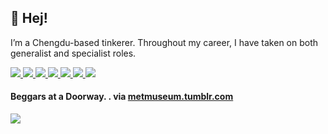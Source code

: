 <p>
  <h2>👋 Hej!</h2>
<p>I’m a Chengdu-based tinkerer. Throughout my career, I have taken on both generalist and specialist roles.</p> 
<p> 
  <a href="https://mgx.me/">
    <img src="https://img.shields.io/badge/whois-mgx.me-red" />
  </a>         
  <a href="https://html.earth/">
    <img src="https://img.shields.io/badge/use-html.earth-green" />
  </a> 
  <a href="https://orma.zip/">
    <img src="https://img.shields.io/badge/view-orma.zip-orange" />
  </a>   
  <a href="https://mishka.contact/">
    <img src="https://img.shields.io/badge/try-mishka.contact-blue" />
  </a>   
  <a href="mailto:hi@mgx.me">
    <img src="https://img.shields.io/badge/contact-email-important" />
  </a>   
<a href="https://twitter.com/jotzilla">
    <img src="https://img.shields.io/twitter/follow/jotzilla?style=social" /> 
</a>
<a href="https://www.instagram.com/thedeadauthor/">
    <img src="https://img.shields.io/badge/thedeadauthor-E4405F?style=flat-square&logo=Instagram&logoColor=white" /> 
</a>
 
<h4>Beggars at a Doorway. . via <a href="https://metmuseum.tumblr.com/">metmuseum.tumblr.com</a></h4><p> <img align="center" src='https://64.media.tumblr.com/445472dd4479cd1b2c0d88e0cfab6e53/cea7df93bc12de87-6e/s1280x1920/5f0ab91667470a64b104efb59c96e86472232e97.jpg'></p>